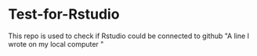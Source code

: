 # Test-for-Rstudio
This repo is used to check if Rstudio could be connected to github
"A line I wrote on my local computer  " 
